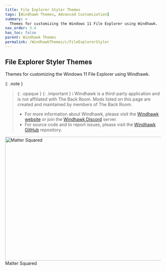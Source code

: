 ```yaml
---
title: File Explorer Styler Themes
tags: [Windhawk Themes, Advanced Customization]
summary: >
  Themes for customizing the Windows 11 File Explorer using Windhawk.
nav_order: 3.4
has_toc: false
parent: Windhawk Themes
permalink: /WindhawkThemes/c/FileExplorerStyler
---
```


## File Explorer Styler Themes
Themes for customizing the Windows 11 File Explorer using Windhawk.

{: .note }
> {: .opaque }
> {: .important }
> ℹ️ Windhawk is a third-party application and is not affiliated with The Back Room. Mods listed on this page are created and maintained by members of The Back Room.  
>
> - For more information about Windhawk, please visit the [Windhawk website](https://windhawk.net) or join the [Windhawk Discord](https://discord.com/servers/windhawk-923944342991818753) server.
> - For source code and to report issues, please visit the [Windhawk GitHub](https://github.com/windhawk/windhawk) repository.

<div class="gallery text-delta">
<div class="gallery-item">
<a href="/WindhawkThemes/c/FileExplorerStyler/MatterSquared"><img src="/assets/images/previews/file-explorer-styler/matter-squared.bmp" alt="Matter Squared" width="600" height="400"></a>
<div class="desc">Matter Squared</div>
</div>
